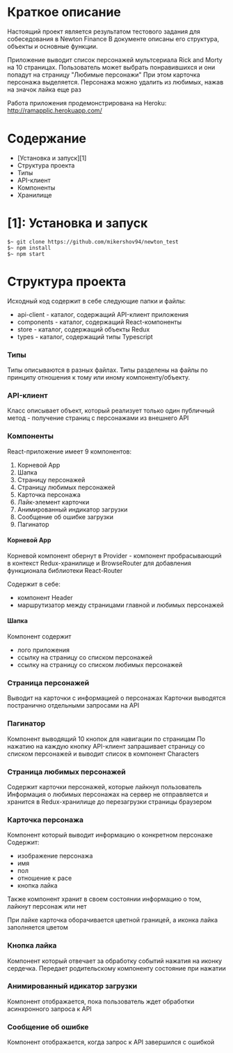 Краткое описание
========================================================================================
Настоящий проект является результатом тестового задания для собеседования в Newton Finance
В документе описаны его структура, объекты и основные функции.

Приложение выводит список персонажей мультсериала Rick and Morty на 10 страницах.
Пользователь может выбрать понравившихся и они попадут на страницу "Любимые персонажи"
При этом карточка персонажа выделяется. Персонажа можно удалить из любимых, нажав на значок лайка еще раз

Работа приложения продемонстрирована на Heroku:
http://ramapplic.herokuapp.com/

Содержание
========================================================================================
- [Установка и запуск][1]
- Структура проекта
- Типы
- API-клиент
- Компоненты
- Хранилище

[1]: Установка и запуск
=======================================================================================
  ```
  $~ git clone https://github.com/mikershov94/newton_test
  $~ npm install
  $~ npm start
  ```

Структура проекта
=======================================================================================
Исходный код содержит в себе следующие папки и файлы:
- api-client - каталог, содержащий API-клиент приложения
- components - каталог, содержащий React-компоненты
- store - каталог, содержащий объекты Redux
- types - каталог, содержащий типы Typescript


### Типы

Типы описываются в разных файлах. Типы разделены на файлы по принципу отношения к тому или иному компоненту/объекту.


### API-клиент

Класс описывает объект, который реализует только один публичный метод - получение страниц с персонажами из внешнего API

### Компоненты

React-приложение имеет 9 компонентов:
1. Корневой App
2. Шапка
3. Страницу персонажей
4. Страницу любимых персонажей
5. Карточка персонажа
6. Лайк-элемент карточки
7. Анимированный индикатор загрузки
8. Сообщение об ошибке загрузки
9. Пагинатор

#### Корневой App
Корневой компонент обернут в Provider - компонент пробрасывающий в контекст Redux-хранилище и BrowseRouter для добавления функционала библиотеки React-Router

Содержит в себе:
- компонент Header
- маршрутизатор между страницами главной и любимых персонажей

#### Шапка

Компонент содержит
- лого приложения
- ссылку на страницу со списком персонажей
- ссылку на страницу со списком любимых персонажей

### Страница персонажей

Выводит на карточки с информацией о персонажах
Карточки выводятся постранично отдельными запросами на API

### Пагинатор

Компонент выводящий 10 кнопок для навигации по страницам
По нажатию на каждую кнопку API-клиент запрашивает страницу со списком персонажей и выводит список в компонент Characters

### Страница любимых персонажей

Содержит карточки персонажей, которые лайкнул пользователь
Информация о любимых персонажах на сервер не отправляется и хранится в Redux-хранилище до перезагрузки страницы браузером

### Карточка персонажа

Компонент который выводит информацию о конкретном персонаже
Содержит:
- изображение персонажа
- имя
- пол
- отношение к расе
- кнопка лайка

Также компонент хранит в своем состоянии информацию о том, лайкнут персонаж или нет

При лайке карточка оборачивается цветной границей, а иконка лайка заполняется цветом

### Кнопка лайка

Компонент который отвечает за обработку событий нажатия на иконку сердечка. Передает родительскому компоненту состояние при нажатии

### Анимированный идикатор загрузки

Компонент отображается, пока пользователь ждет обработки асинхронного запроса к API

### Сообщение об ошибке

Компонент отображается, когда запрос к API завершился с ошибкой

